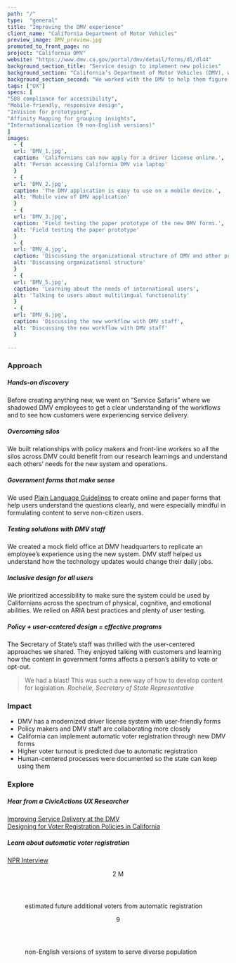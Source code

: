 ```yaml
---
path: "/"
type:  "general"
title: "Improving the DMV experience"
client_name: "California Department of Motor Vehicles"
preview_image: DMV_preview.jpg
promoted_to_front_page: no
project: "California DMV"
website: "https://www.dmv.ca.gov/portal/dmv/detail/forms/dl/dl44"
background_section_title: "Service design to implement new policies"
background_section: "California’s Department of Motor Vehicles (DMV), which serves 1.8 million people every month, was tasked with implementing a new law that would automatically register people to vote when they got a driver license. Forms needed to be updated to reflect the new policy and the system needed to be modernized to include an online option for license registration."
background_section_second: "We worked with the DMV to help them figure out how the new software systems would affect business workflows and front-line staff, and how California’s diverse population would understand and respond to the online forms. There was also a need to redesign the opt-out voter registration option in a way that respected sensitivities concerning the many undocumented immigrants in the state." 
tags: ["UX"]
specs: [
"508 compliance for accessibility",
"Mobile-friendly, responsive design",
"InVision for prototyping", 
"Affinity Mapping for grouping insights", 
"Internationalization (9 non-English versions)"
]
images:
  - {
  url: 'DMV_1.jpg', 
  caption: 'Californians can now apply for a driver license online.', 
  alt: 'Person accessing California DMV via laptop'
  }
  - {
  url: 'DMV_2.jpg', 
  caption: 'The DMV application is easy to use on a mobile device.', 
  alt: 'Mobile view of DMV application'
  }
  - {
  url: 'DMV_3.jpg', 
  caption: 'Field testing the paper prototype of the new DMV forms.', 
  alt: 'Field testing the paper prototype'
  }
  - {
  url: 'DMV_4.jpg', 
  caption: 'Discussing the organizational structure of DMV and other project stakeholders', 
  alt: 'Discussing organizational structure'
  }
  - {
  url: 'DMV_5.jpg', 
  caption: 'Learning about the needs of international users', 
  alt: 'Talking to users about multilingual functionality'
  }
  - {
  url: 'DMV_6.jpg', 
  caption: 'Discussing the new workflow with DMV staff', 
  alt: 'Discussing the new workflow with DMV staff'
  }
  
---
```


### Approach

##### Hands-on discovery
Before creating anything new, we went on “Service Safaris” where we shadowed DMV employees to get a clear understanding of the workflows and to see how customers were experiencing service delivery.

##### Overcoming silos
We built relationships with policy makers and front-line workers so all the silos across DMV could benefit from our research learnings and understand each others’ needs for the new system and operations.

##### Government forms that make sense
We used [Plain Language Guidelines](https://www.plainlanguage.gov/) to create online and paper forms that help users understand the questions clearly, and were especially mindful in formulating content to serve non-citizen users.

##### Testing solutions with DMV staff
We created a mock field office at DMV headquarters to replicate an employee’s experience using the new system. DMV staff helped us understand how the technology updates would change their daily jobs.

##### Inclusive design for all users
We prioritized accessibility to make sure the system could be used by Californians across the spectrum of physical, cognitive, and emotional abilities. We relied on ARIA best practices and plenty of user testing.

##### Policy + user-centered design = effective programs
The Secretary of State’s staff was thrilled with the user-centered approaches we shared. They enjoyed talking with customers and learning how the content in government forms affects a person’s ability to vote or opt-out.

<blockquote>
We had a blast! This was such a new way of how to develop content for legislation.
<cite>Rochelle, Secretary of State Representative </cite>
</blockquote>

### Impact
* DMV has a modernized driver license system with user-friendly forms
* Policy makers and DMV staff are collaborating more closely
* California can implement automatic voter registration through new DMV forms
* Higher voter turnout is predicted due to automatic registration
* Human-centered processes were documented so the state can keep using them


### Explore
##### Hear from a CivicActions UX Researcher
[Improving Service Delivery at the DMV](https://rachelkroft.myportfolio.com/dmv-ux)  
[Designing for Voter Registration Policies in California](https://rachelkroft.myportfolio.com/dmv-ux) 

##### Learn about automatic voter registration
[NPR Interview](https://one.npr.org/?sharedMediaId=603693118:603693119)
 
<figure>
  <div> 
    <header>2 M</header>
    <p>estimated future additional
    voters from automatic registration
<p>
  </div>
  <div> 
      <header>9</header>
      <p>non-English versions of system
      to serve diverse population
<p>
  </div>
</figure>

